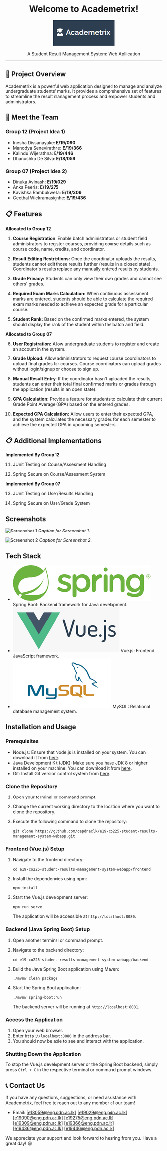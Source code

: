 <h1 align="center">Welcome to Academetrix!</h1>

<p align="center">
  <img src="images/academetrix-logo.png" alt="Academetrix Logo" width="200">
</p>

<p align="center">A Student Result Management System: Web Apllication</p>

---

## 🚀 Project Overview

Academetrix is a powerful web application designed to manage and analyze undergraduate students' marks. It provides a comprehensive set of features to streamline the result management process and empower students and administrators.

## 🌟 Meet the Team

### Group 12 (Project Idea 1)

- Inesha Dissanayake: **E/19/090**
- Manodya Senevirathne: **E/19/366**
- Kalindu Wijerathna: **E/19/446**
- Dhanushka De Silva: **E/18/059**

### Group 07 (Project Idea 2)

- Dinuka Avinash: **E/19/029**
- Anka Peeris: **E/19/275**
- Kavishka Rambukwella: **E/19/309**
- Geethal Wickramasignhe: **E/19/436**

## 📋 Features

**Allocated to Group 12**

1. **Course Registration:** Enable batch administrators or student field administrators to register courses, providing course details such as course code, name, credits, and coordinator.

2. **Result Editing Restrictions:** Once the coordinator uploads the results, students cannot edit those results further (results in a closed state). Coordinator's results replace any manually entered results by students.

3. **Grade Privacy:** Students can only view their own grades and cannot see others' grades.

4. **Required Exam Marks Calculation:** When continuous assessment marks are entered, students should be able to calculate the required exam marks needed to achieve an expected grade for a particular course.

5. **Student Rank:** Based on the confirmed marks entered, the system should display the rank of the student within the batch and field.


**Allocated to Group 07**

6. **User Registration:** Allow undergraduate students to register and create an account in the system.

7. **Grade Upload:** Allow administrators to request course coordinators to upload final grades for courses. Course coordinators can upload grades without login/signup or choose to sign up.

8. **Manual Result Entry:** If the coordinator hasn't uploaded the results, students can enter their total final confirmed marks or grades through the application (results in an open state).
   
9. **GPA Calculation:** Provide a feature for students to calculate their current Grade Point Average (GPA) based on the entered grades.

10. **Expected GPA Calculation:** Allow users to enter their expected GPA, and the system calculates the necessary grades for each semester to achieve the expected GPA in upcoming semesters.

## 📋 Additional Implementations

**Implemented By Group 12**

11. JUnit Testing on Course/Assesment Handling
  
12. Spring Secure on Course/Assesment System

**Implemented By Group 07**

13. JUnit Testing on User/Results Handling
  
14. Spring Secure on User/Grade System

    
## Screenshots

![Screenshot 1](/images/screenshot1.png)
*Caption for Screenshot 1.*

![Screenshot 2](/images/screenshot2.png)
*Caption for Screenshot 2.*

## Tech Stack

- ![Spring Boot](/images/spring-boot-logo.png) Spring Boot: Backend framework for Java development.
- ![Vue.js](/images/vuejs-logo.png) Vue.js: Frontend JavaScript framework.
- ![MySQL](/images/mysql-logo.png) MySQL: Relational database management system.
  
## Installation and Usage

### Prerequisites

- Node.js: Ensure that Node.js is installed on your system. You can download it from [here](https://nodejs.org).
- Java Development Kit (JDK): Make sure you have JDK 8 or higher installed on your machine. You can download it from [here](https://www.oracle.com/java/technologies/javase-jdk11-downloads.html).
- Git: Install Git version control system from [here](https://git-scm.com/downloads).

### Clone the Repository

1. Open your terminal or command prompt.
2. Change the current working directory to the location where you want to clone the repository.
3. Execute the following command to clone the repository:

   ```
   git clone https://github.com/cepdnaclk/e19-co225-student-results-management-system-webapp.git
   ```

### Frontend (Vue.js) Setup

1. Navigate to the frontend directory:

   ```
   cd e19-co225-student-results-management-system-webapp/frontend
   ```

2. Install the dependencies using npm:

   ```
   npm install
   ```

3. Start the Vue.js development server:

   ```
   npm run serve
   ```

   The application will be accessible at `http://localhost:8080`.

### Backend (Java Spring Boot) Setup

1. Open another terminal or command prompt.
2. Navigate to the backend directory:

   ```
   cd e19-co225-student-results-management-system-webapp/backend
   ```

3. Build the Java Spring Boot application using Maven:

   ```
   ./mvnw clean package
   ```

4. Start the Spring Boot application:

   ```
   ./mvnw spring-boot:run
   ```

   The backend server will be running at `http://localhost:8081`.

### Access the Application

1. Open your web browser.
2. Enter `http://localhost:8080` in the address bar.
3. You should now be able to see and interact with the application.

### Shutting Down the Application

To stop the Vue.js development server or the Spring Boot backend, simply press `Ctrl + C` in the respective terminal or command prompt windows.

## 📞 Contact Us

If you have any questions, suggestions, or need assistance with Academetrix, feel free to reach out to any member of our team!
- Email: [e18059@eng.pdn.ac.lk]
         [e19029@eng.pdn.ac.lk]
         [e19090@eng.pdn.ac.lk]
         [e19275@eng.pdn.ac.lk]
         [e19309@eng.pdn.ac.lk]
         [e19366@eng.pdn.ac.lk]
         [e19436@eng.pdn.ac.lk]
         [e19446@eng.pdn.ac.lk]

We appreciate your support and look forward to hearing from you. Have a great day! :smiley:
